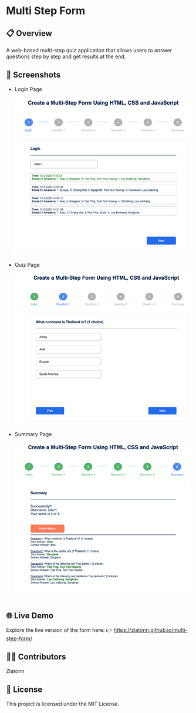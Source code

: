 # Multi Step Form

## 📋 Overview

A web-based multi-step quiz application that allows users to answer questions step by step and get results at the end.

## 📸 Screenshots

- Login Page

  ![Login](./images/login.png)

- Quiz Page

  ![Quiz Page](./images/quiz.png)

- Summary Page

  ![Summary Page](./images/summary.png)

## 🌐 Live Demo

Explore the live version of the form here:
👉 https://zlatonn.github.io/multi-step-form/

## 🧑‍💻 Contributors

Zlatonn

## 📜 License

This project is licensed under the MIT License.

